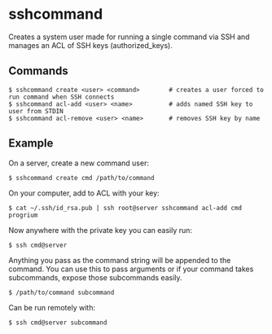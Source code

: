 # sshcommand

Creates a system user made for running a single command via SSH and manages an ACL of SSH keys (authorized_keys).

## Commands

    $ sshcommand create <user> <command>        # creates a user forced to run command when SSH connects
    $ sshcommand acl-add <user> <name>          # adds named SSH key to user from STDIN
    $ sshcommand acl-remove <user> <name>       # removes SSH key by name


## Example

On a server, create a new command user:

    $ sshcommand create cmd /path/to/command

On your computer, add to ACL with your key:

    $ cat ~/.ssh/id_rsa.pub | ssh root@server sshcommand acl-add cmd progrium
    
Now anywhere with the private key you can easily run:

    $ ssh cmd@server
    
Anything you pass as the command string will be appended to the command. You can use this
to pass arguments or if your command takes subcommands, expose those subcommands easily.

    $ /path/to/command subcommand 
    
Can be run remotely with:

    $ ssh cmd@server subcommand